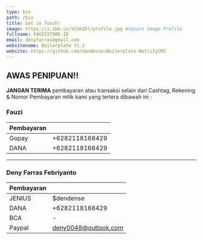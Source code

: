 ```yaml
---
type: bio
path: /bio
title: Get in Touch!
image: https://i.ibb.co/VCkm2Dt/profile.jpg #Square Image Profile
fullname: FAUZISTORE.ID
email: denyfarras@gmail.com
websitename: Boilerplate V1.2
website: https://github.com/dendense/Boilerplate-NetlifyCMS
---
```


## AWAS PENIPUAN!!

**JANGAN TERIMA** pembayaran atau transaksi selain dari Cashtag, Rekening & Nomor Pembayaran milik kami yang tertera dibawah ini :

### Fauzi

| Pembayaran |                |
| ---------- | -------------- |
| Gopay      | +6282118168429 |
| DANA       | +6282118168429 |

---

### Deny Farras Febriyanto

| Pembayaran |                      |
| ---------- | -------------------- |
| JENIUS     | \$dendense           |
| DANA       | +6282118168429       |
| BCA        | -                    |
| Paypal     | deny0048@outlook.com |
